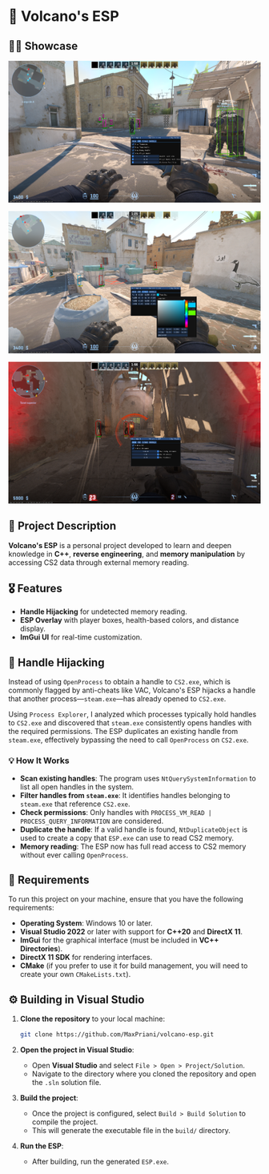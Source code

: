 # 🌋 **Volcano's ESP** 

## 📸🌄 **Showcase**

![ESP](https://github.com/MaxPriani/volcano-esp/blob/main/src/assets/images/1.png?raw=true)

![ESP](https://github.com/MaxPriani/volcano-esp/blob/main/src/assets/images/2.png?raw=true)

![ESP](https://github.com/MaxPriani/volcano-esp/blob/main/src/assets/images/3.png?raw=true)

## 📜 **Project Description**

**Volcano's ESP** is a personal project developed to learn and deepen knowledge in **C++**, **reverse engineering**, and **memory manipulation** by accessing CS2 data through external memory reading.

## 🎖️ **Features**

- **Handle Hijacking** for undetected memory reading.
- **ESP Overlay** with player boxes, health-based colors, and distance display.
- **ImGui UI** for real-time customization.

## 💎 **Handle Hijacking**

Instead of using `OpenProcess` to obtain a handle to `CS2.exe`, which is commonly flagged by anti-cheats like VAC, Volcano's ESP hijacks a handle that another process—`steam.exe`—has already opened to `CS2.exe`.

Using `Process Explorer`, I analyzed which processes typically hold handles to `CS2.exe` and discovered that `steam.exe` consistently opens handles with the required permissions. The ESP duplicates an existing handle from `steam.exe`, effectively bypassing the need to call `OpenProcess` on `CS2.exe`.

### 💡 **How It Works**

- **Scan existing handles**: The program uses `NtQuerySystemInformation` to list all open handles in the system.
- **Filter handles from `steam.exe`**: It identifies handles belonging to `steam.exe` that reference `CS2.exe`.
- **Check permissions**: Only handles with `PROCESS_VM_READ | PROCESS_QUERY_INFORMATION` are considered.
- **Duplicate the handle**: If a valid handle is found, `NtDuplicateObject` is used to create a copy that `ESP.exe` can use to read CS2 memory.
- **Memory reading**: The ESP now has full read access to CS2 memory without ever calling `OpenProcess`.

## 📃 **Requirements**

To run this project on your machine, ensure that you have the following requirements:

- **Operating System**: Windows 10 or later.
- **Visual Studio 2022** or later with support for **C++20** and **DirectX 11**.
- **ImGui** for the graphical interface (must be included in **VC++ Directories**).
- **DirectX 11 SDK** for rendering interfaces.
- **CMake** (if you prefer to use it for build management, you will need to create your own `CMakeLists.txt`).

## ⚙️ **Building in Visual Studio**

1. **Clone the repository** to your local machine:
   ```bash
   git clone https://github.com/MaxPriani/volcano-esp.git
   ```
   
2. **Open the project in Visual Studio**:
   - Open **Visual Studio** and select `File > Open > Project/Solution`.
   - Navigate to the directory where you cloned the repository and open the `.sln` solution file.

3. **Build the project**:
   - Once the project is configured, select `Build > Build Solution` to compile the project.
   - This will generate the executable file in the `build/` directory.

4. **Run the ESP**:
   - After building, run the generated `ESP.exe`.